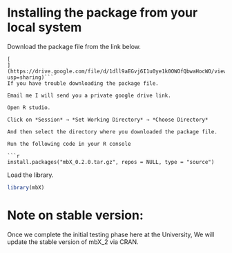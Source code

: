# Installing the package from your local system

Download the package file from the link below.

```
[
](https://drive.google.com/file/d/1dll9aEGvj6I1u0ye1k0OWOfQbwaHocWO/view?usp=sharing)```
If you have trouble downloading the package file. 

Email me I will send you a private google drive link.

Open R studio.

Click on *Session* → *Set Working Directory* → *Choose Directory*

And then select the directory where you downloaded the package file. 

Run the following code in your R console

```r
install.packages("mbX_0.2.0.tar.gz", repos = NULL, type = "source")
```
Load the library.

```r
library(mbX)
```
# Note on stable version:

Once we complete the initial testing phase here at the University, We will update the stable version of mbX_2 via CRAN.
